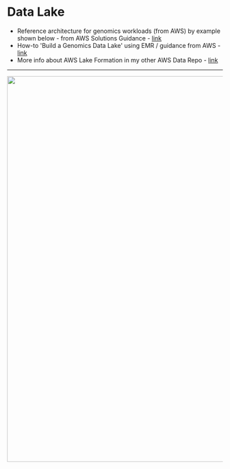 # Data Lake

- Reference architecture for genomics workloads (from AWS) by example shown below - from AWS Solutions Guidance - [link](https://aws.amazon.com/solutions/guidance/multi-omics-and-multi-modal-data-integration-and-analysis/)
- How-to 'Build a Genomics Data Lake' using EMR / guidance from AWS - [link](https://aws.amazon.com/blogs/industries/build-a-genomics-data-lake-on-aws-using-amazon-emr-part-1/)
- More info about AWS Lake Formation in my other AWS Data Repo - [link](https://github.com/lynnlangit/Hello-AWS-Data-Services/tree/master/4_data_lake/5_Lake_Formation)

---

<img src="https://github.com/lynnlangit/aws-for-bioinformatics/blob/main/2_Files_%26_Data-LYNN/images/genomics-lake.png" width=900>

